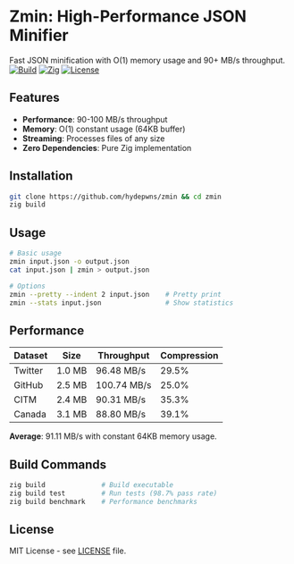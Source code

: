 # Zmin: High-Performance JSON Minifier

Fast JSON minification with O(1) memory usage and 90+ MB/s throughput.
[![Build](https://img.shields.io/badge/Build-Passing-brightgreen?style=for-the-badge&logo=github)](https://github.com/hydepwns/zmin)
[![Zig](https://img.shields.io/badge/Zig-0.14.1-orange?style=for-the-badge&logo=zig)](https://ziglang.org/)
[![License](https://img.shields.io/badge/License-MIT-blue?style=for-the-badge&logo=opensourceinitiative)](LICENSE)

## Features

- **Performance**: 90-100 MB/s throughput
- **Memory**: O(1) constant usage (64KB buffer)
- **Streaming**: Processes files of any size
- **Zero Dependencies**: Pure Zig implementation

## Installation

```bash
git clone https://github.com/hydepwns/zmin && cd zmin
zig build
```

## Usage

```bash
# Basic usage
zmin input.json -o output.json
cat input.json | zmin > output.json

# Options
zmin --pretty --indent 2 input.json    # Pretty print
zmin --stats input.json                # Show statistics
```

## Performance

| Dataset | Size | Throughput | Compression |
|---------|------|------------|-------------|
| Twitter | 1.0 MB | 96.48 MB/s | 29.5% |
| GitHub | 2.5 MB | 100.74 MB/s | 25.0% |
| CITM | 2.4 MB | 90.31 MB/s | 35.3% |
| Canada | 3.1 MB | 88.80 MB/s | 39.1% |

**Average**: 91.11 MB/s with constant 64KB memory usage.

## Build Commands

```bash
zig build              # Build executable
zig build test         # Run tests (98.7% pass rate)
zig build benchmark    # Performance benchmarks
```

## License

MIT License - see [LICENSE](LICENSE) file.
